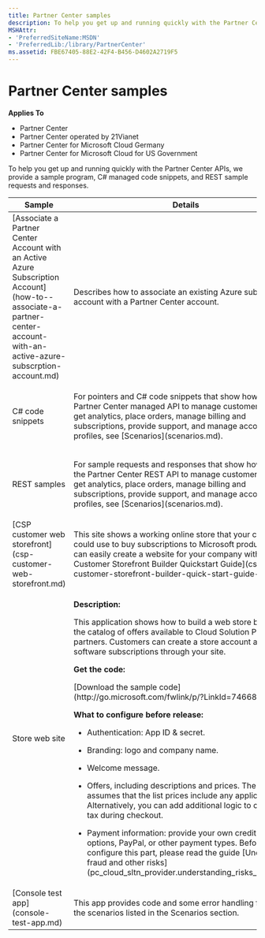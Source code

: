 ```yaml
---
title: Partner Center samples
description: To help you get up and running quickly with the Partner Center APIs, we provide a sample program, C\ managed code snippets, and REST sample requests and responses.
MSHAttr:
- 'PreferredSiteName:MSDN'
- 'PreferredLib:/library/PartnerCenter'
ms.assetid: FBE67405-88E2-42F4-B456-D4602A2719F5
---
```


# Partner Center samples


**Applies To**

-   Partner Center
-   Partner Center operated by 21Vianet
-   Partner Center for Microsoft Cloud Germany
-   Partner Center for Microsoft Cloud for US Government

To help you get up and running quickly with the Partner Center APIs, we provide a sample program, C# managed code snippets, and REST sample requests and responses.

<table>
<colgroup>
<col width="50%" />
<col width="50%" />
</colgroup>
<thead>
<tr class="header">
<th>Sample</th>
<th>Details</th>
</tr>
</thead>
<tbody>
<tr class="odd">
<td>[Associate a Partner Center Account with an Active Azure Subscription Account](how-to--associate-a-partner-center-account-with-an-active-azure-subscrption-account.md)</td>
<td><p>Describes how to associate an existing Azure subscription account with a Partner Center account.</p></td>
</tr>
<tr class="even">
<td>C# code snippets</td>
<td><p>For pointers and C# code snippets that show how to use the Partner Center managed API to manage customer accounts, get analytics, place orders, manage billing and subscriptions, provide support, and manage accounts and profiles, see [Scenarios](scenarios.md).</p></td>
</tr>
<tr class="odd">
<td>REST samples</td>
<td><p>For sample requests and responses that show how to use the Partner Center REST API to manage customer accounts, get analytics, place orders, manage billing and subscriptions, provide support, and manage accounts and profiles, see [Scenarios](scenarios.md).</p></td>
</tr>
<tr class="even">
<td>[CSP customer web storefront](csp-customer-web-storefront.md)</td>
<td><p>This site shows a working online store that your customers could use to buy subscriptions to Microsoft products. You can easily create a website for your company with the [CSP Customer Storefront Builder Quickstart Guide](csp-customer-storefront-builder-quick-start-guide-.md).</p></td>
</tr>
<tr class="odd">
<td>Store web site</td>
<td><p><strong>Description:</strong></p>
<p>This application shows how to build a web store based on the catalog of offers available to Cloud Solution Provider partners. Customers can create a store account and order software subscriptions through your site.</p>
<p><strong>Get the code:</strong></p>
<p>[Download the sample code](http://go.microsoft.com/fwlink/p/?LinkId=746683)</p>
<p><strong>What to configure before release:</strong></p>
<ul>
<li><p>Authentication: App ID &amp; secret.</p></li>
<li><p>Branding: logo and company name.</p></li>
<li><p>Welcome message.</p></li>
<li><p>Offers, including descriptions and prices. The app assumes that the list prices include any applicable taxes. Alternatively, you can add additional logic to calculate tax during checkout.</p></li>
<li><p>Payment information: provide your own credit card options, PayPal, or other payment types. Before you configure this part, please read the guide [Understand fraud and other risks](pc_cloud_sltn_provider.understanding_risks_like_fraud).</p></li>
</ul></td>
</tr>
<tr class="even">
<td>[Console test app](console-test-app.md)</td>
<td><p>This app provides code and some error handling for all of the scenarios listed in the Scenarios section.</p></td>
</tr>
</tbody>
</table>

 

 

 




